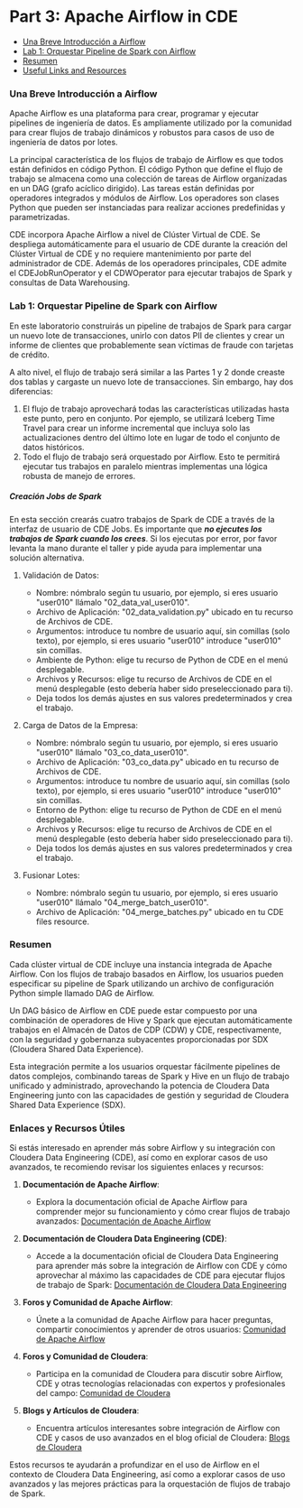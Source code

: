 # Part 3: Apache Airflow in CDE

* [Una Breve Introducción a Airflow](https://github.com/pdefusco/cde_intro_hol_110424/blob/main/step_by_step_guides/espanol/part_03_airflow.md#una-breve-introducci%C3%B3n-a-airflow)
* [Lab 1: Orquestar Pipeline de Spark con Airflow](https://github.com/pdefusco/cde_intro_hol_110424/blob/main/step_by_step_guides/espanol/part_03_airflow.md#lab-1-orquestar-pipeline-de-spark-con-airflow)
* [Resumen](https://github.com/pdefusco/CDE_Banking_HOL_MKT/blob/main/step_by_step_guides/english/part_03_airflow.md#summary)
* [Useful Links and Resources](https://github.com/pdefusco/cde_intro_hol_110424/blob/main/step_by_step_guides/espanol/part_03_airflow.md#enlaces-y-recursos-%C3%BAtiles)

### Una Breve Introducción a Airflow

Apache Airflow es una plataforma para crear, programar y ejecutar pipelines de ingeniería de datos. Es ampliamente utilizado por la comunidad para crear flujos de trabajo dinámicos y robustos para casos de uso de ingeniería de datos por lotes.

La principal característica de los flujos de trabajo de Airflow es que todos están definidos en código Python. El código Python que define el flujo de trabajo se almacena como una colección de tareas de Airflow organizadas en un DAG (grafo acíclico dirigido). Las tareas están definidas por operadores integrados y módulos de Airflow. Los operadores son clases Python que pueden ser instanciadas para realizar acciones predefinidas y parametrizadas.

CDE incorpora Apache Airflow a nivel de Clúster Virtual de CDE. Se despliega automáticamente para el usuario de CDE durante la creación del Clúster Virtual de CDE y no requiere mantenimiento por parte del administrador de CDE. Además de los operadores principales, CDE admite el CDEJobRunOperator y el CDWOperator para ejecutar trabajos de Spark y consultas de Data Warehousing.

### Lab 1: Orquestar Pipeline de Spark con Airflow

En este laboratorio construirás un pipeline de trabajos de Spark para cargar un nuevo lote de transacciones, unirlo con datos PII de clientes y crear un informe de clientes que probablemente sean víctimas de fraude con tarjetas de crédito.

A alto nivel, el flujo de trabajo será similar a las Partes 1 y 2 donde creaste dos tablas y cargaste un nuevo lote de transacciones. Sin embargo, hay dos diferencias:

1. El flujo de trabajo aprovechará todas las características utilizadas hasta este punto, pero en conjunto. Por ejemplo, se utilizará Iceberg Time Travel para crear un informe incremental que incluya solo las actualizaciones dentro del último lote en lugar de todo el conjunto de datos históricos.
2. Todo el flujo de trabajo será orquestado por Airflow. Esto te permitirá ejecutar tus trabajos en paralelo mientras implementas una lógica robusta de manejo de errores.

##### Creación Jobs de Spark

En esta sección crearás cuatro trabajos de Spark de CDE a través de la interfaz de usuario de CDE Jobs. Es importante que ***no ejecutes los trabajos de Spark cuando los crees***. Si los ejecutas por error, por favor levanta la mano durante el taller y pide ayuda para implementar una solución alternativa.

1. Validación de Datos:
   - Nombre: nómbralo según tu usuario, por ejemplo, si eres usuario "user010" llámalo "02_data_val_user010".
   - Archivo de Aplicación: "02_data_validation.py" ubicado en tu recurso de Archivos de CDE.
   - Argumentos: introduce tu nombre de usuario aquí, sin comillas (solo texto), por ejemplo, si eres usuario "user010" introduce "user010" sin comillas.
   - Ambiente de Python: elige tu recurso de Python de CDE en el menú desplegable.
   - Archivos y Recursos: elige tu recurso de Archivos de CDE en el menú desplegable (esto debería haber sido preseleccionado para ti).
   - Deja todos los demás ajustes en sus valores predeterminados y crea el trabajo.

2. Carga de Datos de la Empresa:
   - Nombre: nómbralo según tu usuario, por ejemplo, si eres usuario "user010" llámalo "03_co_data_user010".
   - Archivo de Aplicación: "03_co_data.py" ubicado en tu recurso de Archivos de CDE.
   - Argumentos: introduce tu nombre de usuario aquí, sin comillas (solo texto), por ejemplo, si eres usuario "user010" introduce "user010" sin comillas.
   - Entorno de Python: elige tu recurso de Python de CDE en el menú desplegable.
   - Archivos y Recursos: elige tu recurso de Archivos de CDE en el menú desplegable (esto debería haber sido preseleccionado para ti).
   - Deja todos los demás ajustes en sus valores predeterminados y crea el trabajo.

3. Fusionar Lotes:
   - Nombre: nómbralo según tu usuario, por ejemplo, si eres usuario "user010" llámalo "04_merge_batch_user010".
   - Archivo de Aplicación: "04_merge_batches.py" ubicado en tu CDE files resource.

### Resumen

Cada clúster virtual de CDE incluye una instancia integrada de Apache Airflow. Con los flujos de trabajo basados en Airflow, los usuarios pueden especificar su pipeline de Spark utilizando un archivo de configuración Python simple llamado DAG de Airflow.

Un DAG básico de Airflow en CDE puede estar compuesto por una combinación de operadores de Hive y Spark que ejecutan automáticamente trabajos en el Almacén de Datos de CDP (CDW) y CDE, respectivamente, con la seguridad y gobernanza subyacentes proporcionadas por SDX (Cloudera Shared Data Experience). 

Esta integración permite a los usuarios orquestar fácilmente pipelines de datos complejos, combinando tareas de Spark y Hive en un flujo de trabajo unificado y administrado, aprovechando la potencia de Cloudera Data Engineering junto con las capacidades de gestión y seguridad de Cloudera Shared Data Experience (SDX).

### Enlaces y Recursos Útiles

Si estás interesado en aprender más sobre Airflow y su integración con Cloudera Data Engineering (CDE), así como en explorar casos de uso avanzados, te recomiendo revisar los siguientes enlaces y recursos:

   1. **Documentación de Apache Airflow**:
      - Explora la documentación oficial de Apache Airflow para comprender mejor su funcionamiento y cómo crear flujos de trabajo avanzados: [Documentación de Apache Airflow](https://airflow.apache.org/docs/)

   2. **Documentación de Cloudera Data Engineering (CDE)**:
      - Accede a la documentación oficial de Cloudera Data Engineering para aprender más sobre la integración de Airflow con CDE y cómo aprovechar al máximo las capacidades de CDE para ejecutar flujos de trabajo de Spark: [Documentación de Cloudera Data Engineering](https://docs.cloudera.com/data-engineering/cloud/index.html)

   3. **Foros y Comunidad de Apache Airflow**:
      - Únete a la comunidad de Apache Airflow para hacer preguntas, compartir conocimientos y aprender de otros usuarios: [Comunidad de Apache Airflow](https://community.apache.org/)

   4. **Foros y Comunidad de Cloudera**:
      - Participa en la comunidad de Cloudera para discutir sobre Airflow, CDE y otras tecnologías relacionadas con expertos y profesionales del campo: [Comunidad de Cloudera](https://community.cloudera.com/)

   5. **Blogs y Artículos de Cloudera**:
      - Encuentra artículos interesantes sobre integración de Airflow con CDE y casos de uso avanzados en el blog oficial de Cloudera: [Blogs de Cloudera](https://blog.cloudera.com/)

Estos recursos te ayudarán a profundizar en el uso de Airflow en el contexto de Cloudera Data Engineering, así como a explorar casos de uso avanzados y las mejores prácticas para la orquestación de flujos de trabajo de Spark.
